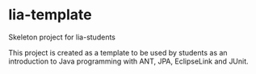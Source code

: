 # lia-template
Skeleton project for lia-students

This project is created as a template to be used by students as an introduction to Java programming with ANT, JPA, EclipseLink and JUnit.

